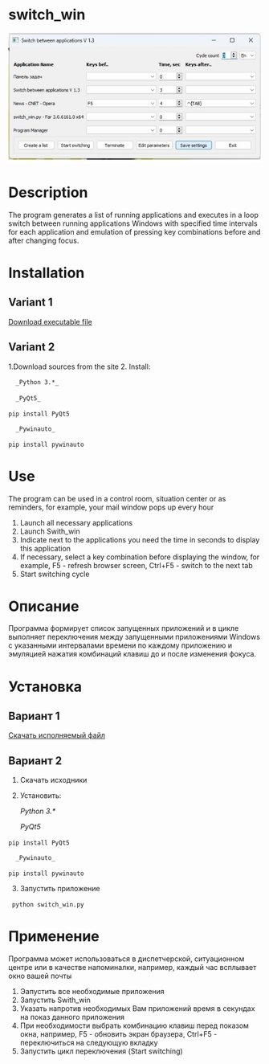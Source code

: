 # switch_win

![Screen](/sw_win.jpg)

# Description
The program generates a list of running applications and executes in a loop
switch between running applications
Windows with specified time intervals for each application and
emulation of pressing key combinations before and after changing focus.

# Installation

## Variant 1

[Download executable file][download-exe]

## Variant 2
1.Download sources from the site
2. Install:

      _Python 3.*_
  
      _PyQt5_

```pip install PyQt5```  
  
      _Pywinauto_

```pip install pywinauto```

# Use
The program can be used in a control room, situation center or as
reminders, for example, your mail window pops up every hour
1. Launch all necessary applications
2. Launch Swith_win
3. Indicate next to the applications you need the time in seconds to display this application
4. If necessary, select a key combination before displaying the window, for example,
F5 - refresh browser screen, Ctrl+F5 - switch to the next tab
5. Start switching cycle

# Описание
Программа формирует список запущенных приложений и в цикле выполняет
переключения между запущенными приложениями
Windows с указанными интервалами времени по каждому приложению и
эмуляцией нажатия комбинаций клавиш до и после изменения фокуса.

# Установка

## Вариант 1

[Скачать исполняемый файл][download-exe]

## Вариант 2
1. Скачать исходники
2. Установить:

      _Python 3.*_
  
      _PyQt5_

```pip install PyQt5```  
  
      _Pywinauto_

```pip install pywinauto```
  
3. Запустить приложение

``` python switch_win.py```

# Применение
Программа может использоваться в диспетчерской, ситуационном центре или в качестве 
напоминалки, например, каждый час всплывает окно вашей почты
1. Эапустить все необходимые приложения
2. Запустить Swith_win
3. Указать напротив необходимых Вам приложений время в секундах на показ данного приложения
4. При необходимости выбрать комбинацию клавиш перед показом окна, например,
F5 - обновить экран браузера, Ctrl+F5 - переключиться на следующую вкладку
5. Запустить цикл переключения (Start switching)

[download-exe]: https://disk.yandex.ru/d/s9AC5yRD2UKtOg

 
